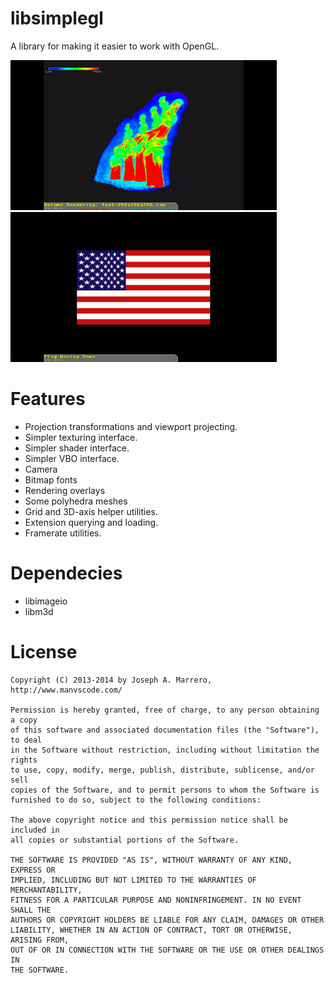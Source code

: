 libsimplegl
=============

A library for making it easier to work with OpenGL.

[![Volume Rendering](images/volume-render.gif "Volume Rendering")](https://youtu.be/FcpS6DPoxsY)![American Flag Animation](images/flag.gif "American Flag Animation")


Features
=============
* Projection transformations and viewport projecting.
* Simpler texturing interface.
* Simpler shader interface.
* Simpler VBO interface.
* Camera
* Bitmap fonts
* Rendering overlays
* Some polyhedra meshes
* Grid and 3D-axis helper utilities.
* Extension querying and loading.
* Framerate utilities.

Dependecies
=============
* libimageio
* libm3d

License
=============
    Copyright (C) 2013-2014 by Joseph A. Marrero, http://www.manvscode.com/
    
    Permission is hereby granted, free of charge, to any person obtaining a copy
    of this software and associated documentation files (the "Software"), to deal
    in the Software without restriction, including without limitation the rights
    to use, copy, modify, merge, publish, distribute, sublicense, and/or sell
    copies of the Software, and to permit persons to whom the Software is
    furnished to do so, subject to the following conditions:
    
    The above copyright notice and this permission notice shall be included in
    all copies or substantial portions of the Software.
    
    THE SOFTWARE IS PROVIDED "AS IS", WITHOUT WARRANTY OF ANY KIND, EXPRESS OR
    IMPLIED, INCLUDING BUT NOT LIMITED TO THE WARRANTIES OF MERCHANTABILITY,
    FITNESS FOR A PARTICULAR PURPOSE AND NONINFRINGEMENT. IN NO EVENT SHALL THE
    AUTHORS OR COPYRIGHT HOLDERS BE LIABLE FOR ANY CLAIM, DAMAGES OR OTHER
    LIABILITY, WHETHER IN AN ACTION OF CONTRACT, TORT OR OTHERWISE, ARISING FROM,
    OUT OF OR IN CONNECTION WITH THE SOFTWARE OR THE USE OR OTHER DEALINGS IN
    THE SOFTWARE.
